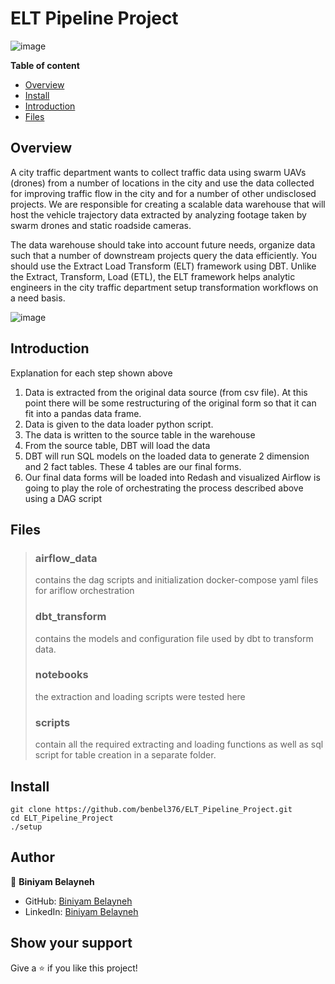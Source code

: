 # ELT Pipeline Project
![image](https://user-images.githubusercontent.com/44437166/180681713-ea7f8116-baf7-41ca-9990-6c69a040b5e0.png)

**Table of content**

- [Overview](#overview)
- [Install](#install)
- [Introduction](#Introduction)
- [Files](#Files)

## Overview

A city traffic department wants to collect traffic data using swarm UAVs (drones) from a number of locations in the city and use the data collected for improving traffic flow in the city and for a number of other undisclosed projects. We are responsible for creating a scalable data warehouse that will host the vehicle trajectory data extracted by analyzing footage taken by swarm drones and static roadside cameras.

The data warehouse should take into account future needs, organize data such that a number of downstream projects query the data efficiently. You should use the Extract Load Transform (ELT) framework using DBT. Unlike the Extract, Transform, Load (ETL), the ELT framework helps analytic engineers in the city traffic department setup transformation workflows on a need basis.

![image](https://user-images.githubusercontent.com/44437166/180680935-6c8be686-a71a-4894-8b23-805f4ed9b85a.png)

## Introduction
Explanation for each step shown above
1. Data is extracted from the original data source (from csv file). At this point there will be some restructuring of the original form so that it can fit into a pandas data frame.
2. Data is given to the data loader python script.
3. The data is written to the source table in the warehouse
4. From the source table, DBT will load the data
5. DBT will run SQL models on the loaded data to generate 2 dimension and 2 fact tables. These 4 tables are our final forms.
6. Our final data forms will be loaded into Redash and visualized
Airflow is going to play the role of orchestrating the process described above using a DAG script

## Files
> ### airflow_data
> contains the dag scripts and initialization docker-compose yaml files for ariflow orchestration
> ### dbt_transform
> contains the models and configuration file used by dbt to transform data.
> ### notebooks
> the extraction and loading scripts were tested here
> ### scripts
> contain all the required extracting and loading functions as well as sql script for table creation in a separate folder.

## Install

```
git clone https://github.com/benbel376/ELT_Pipeline_Project.git
cd ELT_Pipeline_Project
./setup

```

## Author

👤 **Biniyam Belayneh**

- GitHub: [Biniyam Belayneh](https://github.com/benbel376)
- LinkedIn: [Biniyam Belayneh](https://www.linkedin.com/in/biniyam-belayneh-demisse-42909617a/)

## Show your support

Give a ⭐ if you like this project!
